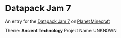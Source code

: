 # Datapack Jam 7
An entry for the [Datapack Jam 7](https://www.planetminecraft.com/jam/datapackjam7) on [Planet Minecraft](https://www.planetminecraft.com)

Theme: **Ancient Technology**
Project Name: UNKNOWN
